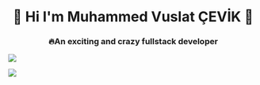 <h1 align="center">👋 Hi I'm Muhammed Vuslat ÇEVİK  👋</h1>

<h3 align="center">🔥An exciting and crazy fullstack developer</h3>

<p align="left">
<a href="https://www.linkedin.com/in/vuslat-%C3%A7evik-7a5b37238/" target="blank"><img src="https://img.icons8.com/color/48/000000/linkedin.png"/></a>
</p>



<img src="https://github-readme-stats.vercel.app/api?username=muhammedvuslat&&show_icons=true&title_color=ffffff&icon_color=bb2acf&text_color=daf7dc&bg_color=151515"> 



<!--
**muhammedvuslat/muhammedvuslat** is a ✨ _special_ ✨ repository because its `README.md` (this file) appears on your GitHub profile.

Here are some ideas to get you started:

- 🔭 I’m currently working on ...
- 🌱 I’m currently learning ...
- 👯 I’m looking to collaborate on ...
- 🤔 I’m looking for help with ...
- 💬 Ask me about ...
- 📫 How to reach me: ...
- 😄 Pronouns: ...
- ⚡ Fun fact: ...
-->
